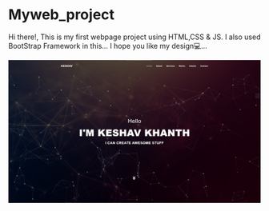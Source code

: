 # Myweb_project
Hi there!, This is my first webpage project using HTML,CSS & JS. I also used BootStrap Framework in this... I hope you like my design💻...

<img src="Keshav-web/images/bg-section/preview_1.jpg">

